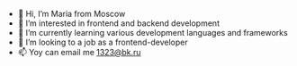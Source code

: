 - 👋 Hi, I’m Maria from Moscow
- 👀 I’m interested in frontend and backend development
- 🌱 I’m currently learning various development languages and frameworks
- 💞️ I’m looking to a job as a frontend-developer
- 📫 Yoy can email me 1323@bk.ru

